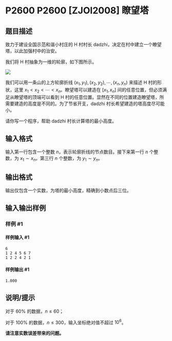 # P2600 P2600 [ZJOI2008] 瞭望塔

## 题目描述

致力于建设全国示范和谐小村庄的 H 村村长 dadzhi，决定在村中建立一个瞭望塔，以此加强村中的治安。

我们将 H 村抽象为一维的轮廓，如下图所示。

![](https://cdn.luogu.com.cn/upload/pic/1710.png)

我们可以用一条山的上方轮廓折线 $(x_1, y_1),(x_2, y_2),\cdots,(x_n, y_n)$ 来描述 H 村的形状，这里 $x_1 < x_2 < \cdots < x_n$。瞭望塔可以建造在 $[x_1, x_n]$ 间的任意位置，但必须满足从瞭望塔的顶端可以看到 H 村的任意位置。显然在不同的位置建造瞭望塔，所需要建造的高度是不同的。为了节省开支，dadzhi 村长希望建造的塔高度尽可能小。

请你写一个程序，帮助 dadzhi 村长计算塔的最小高度。

## 输入格式

输入第一行包含一个整数 $n$，表示轮廓折线的节点数目。接下来第一行 $n$ 个整数，为 $x_1 \sim x_n$。第三行 $n$ 个整数，为 $y_1 \sim y_n$。

## 输出格式

输出仅包含一个实数，为塔的最小高度，精确到小数点后三位。

## 输入输出样例

### 样例 #1

#### 样例输入 #1

```
6
1 2 4 5 6 7
1 2 2 4 2 1
```

#### 样例输出 #1

```
1.000
```

## 说明/提示

对于 $60\%$ 的数据，$n \le 60$；

对于 $100\%$ 的数据，$n \le 300$，输入坐标绝对值不超过 $10^6$。

**请注意实数误差带来的问题。**
